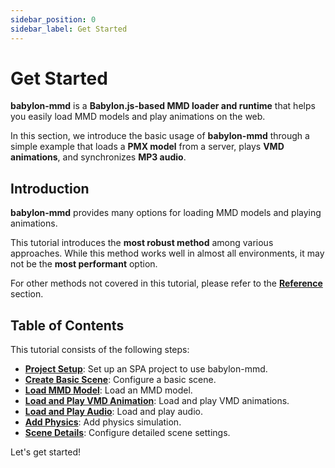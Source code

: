 ```yaml
---
sidebar_position: 0
sidebar_label: Get Started
---
```


# Get Started

**babylon-mmd** is a **Babylon.js-based MMD loader and runtime** that helps you easily load MMD models and play animations on the web.

In this section, we introduce the basic usage of **babylon-mmd** through a simple example that loads a **PMX model** from a server, plays **VMD animations**, and synchronizes **MP3 audio**.

## Introduction

**babylon-mmd** provides many options for loading MMD models and playing animations.

This tutorial introduces the **most robust method** among various approaches. While this method works well in almost all environments, it may not be the **most performant** option.

For other methods not covered in this tutorial, please refer to the [**Reference**](../reference/) section.

## Table of Contents

This tutorial consists of the following steps:

- [**Project Setup**](./project-setup): Set up an SPA project to use babylon-mmd.
- [**Create Basic Scene**](./create-basic-scene): Configure a basic scene.
- [**Load MMD Model**](./load-mmd-model): Load an MMD model.
- [**Load and Play VMD Animation**](./load-and-play-vmd-animation): Load and play VMD animations.
- [**Load and Play Audio**](./load-and-play-audio): Load and play audio.
- [**Add Physics**](./add-physics): Add physics simulation.
- [**Scene Details**](./scene-details): Configure detailed scene settings.

Let's get started!
